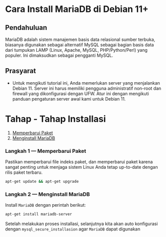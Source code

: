 # Cara Install MariaDB di Debian 11+

## Pendahuluan
MariaDB adalah sistem manajemen basis data relasional sumber terbuka, biasanya digunakan sebagai alternatif MySQL sebagai bagian basis data dari tumpukan LAMP (Linux, Apache, MySQL, PHP/Python/Perl) yang populer. Ini dimaksudkan sebagai pengganti MySQL.

## Prasyarat
- Untuk mengikuti tutorial ini, Anda memerlukan server yang menjalankan Debian 11. Server ini harus memiliki pengguna administratif non-root dan firewall yang dikonfigurasi dengan UFW. Atur ini dengan mengikuti panduan pengaturan server awal kami untuk Debian 11.



# Tahap - Tahap Installasi
1. [Memperbarui Paket](#step1)
2. [Menginstall MariaDB](#step2)
### Langkah 1 — Memperbarui Paket<a name="step1"></a>
Pastikan memperbarui file indeks paket, dan memperbarui paket karena sangat penting untuk menjaga sistem Linux Anda tetap up-to-date dengan rilis paket terbaru.
```bash
apt-get update && apt-get upgrade
```
### Langkah 2 — Menginstall MariaDB<a name="step2"></a>
Install `MariaDB` dengan perintah berikut:
```bash
apt-get install mariadb-server
```

Setelah melakukan proses installasi, selanjutnya kita akan auto konfigurasi dengan `mysql_secure_installasion` agar `MariaDB` dapat digunakan  
